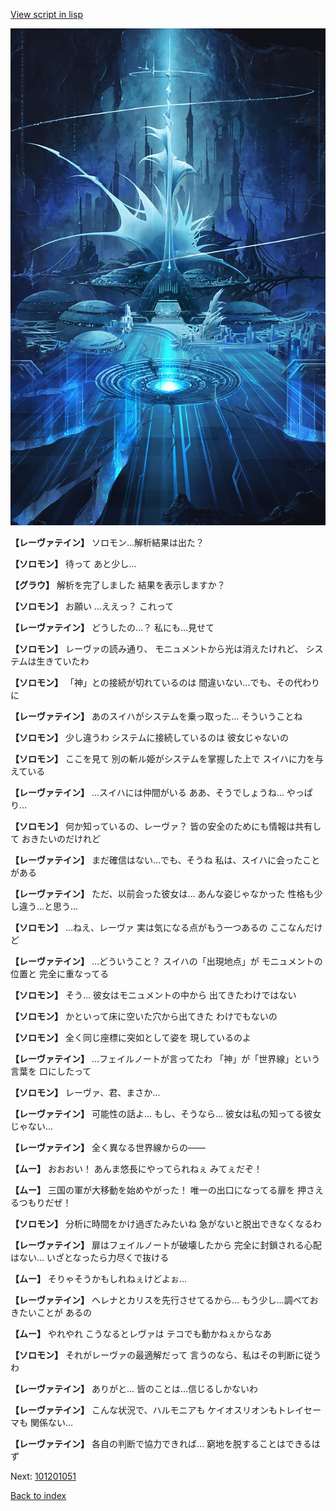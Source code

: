 [View script in lisp](../scripts/101201040.txt)

![profound_nolight.png](../images/backgrounds/profound_nolight.png)

**【レーヴァテイン】**
ソロモン…解析結果は出た？

**【ソロモン】**
待って
あと少し…

**【グラウ】**
解析を完了しました
結果を表示しますか？

**【ソロモン】**
お願い
…ええっ？
これって

**【レーヴァテイン】**
どうしたの…？
私にも…見せて

**【ソロモン】**
レーヴァの読み通り、
モニュメントから光は消えたけれど、
システムは生きていたわ

**【ソロモン】**
「神」との接続が切れているのは
間違いない…でも、その代わりに

**【レーヴァテイン】**
あのスイハがシステムを乗っ取った…
そういうことね

**【ソロモン】**
少し違うわ
システムに接続しているのは
彼女じゃないの

**【ソロモン】**
ここを見て
別の斬ル姫がシステムを掌握した上で
スイハに力を与えている

**【レーヴァテイン】**
…スイハには仲間がいる
ああ、そうでしょうね…
やっぱり…

**【ソロモン】**
何か知っているの、レーヴァ？
皆の安全のためにも情報は共有して
おきたいのだけれど

**【レーヴァテイン】**
まだ確信はない…でも、そうね
私は、スイハに会ったことがある

**【レーヴァテイン】**
ただ、以前会った彼女は…
あんな姿じゃなかった
性格も少し違う…と思う…

**【ソロモン】**
…ねえ、レーヴァ
実は気になる点がもう一つあるの
ここなんだけど

**【レーヴァテイン】**
…どういうこと？
スイハの「出現地点」が
モニュメントの位置と
完全に重なってる

**【ソロモン】**
そう…
彼女はモニュメントの中から
出てきたわけではない

**【ソロモン】**
かといって床に空いた穴から出てきた
わけでもないの

**【ソロモン】**
全く同じ座標に突如として姿を
現しているのよ

**【レーヴァテイン】**
…フェイルノートが言ってたわ
「神」が「世界線」という言葉を
口にしたって

**【ソロモン】**
レーヴァ、君、まさか…

**【レーヴァテイン】**
可能性の話よ…
もし、そうなら…
彼女は私の知ってる彼女じゃない…

**【レーヴァテイン】**
全く異なる世界線からの――

**【ムー】**
おおおい！
あんま悠長にやってられねぇ
みてぇだぞ！

**【ムー】**
三国の軍が大移動を始めやがった！
唯一の出口になってる扉を
押さえるつもりだぜ！

**【ソロモン】**
分析に時間をかけ過ぎたみたいね
急がないと脱出できなくなるわ

**【レーヴァテイン】**
扉はフェイルノートが破壊したから
完全に封鎖される心配はない…
いざとなったら力尽くで抜ける

**【ムー】**
そりゃそうかもしれねぇけどよぉ…

**【レーヴァテイン】**
ヘレナとカリスを先行させてるから…
もう少し…調べておきたいことが
あるの

**【ムー】**
やれやれ
こうなるとレヴァは
テコでも動かねぇからなあ

**【ソロモン】**
それがレーヴァの最適解だって
言うのなら、私はその判断に従うわ

**【レーヴァテイン】**
ありがと…
皆のことは…信じるしかないわ

**【レーヴァテイン】**
こんな状況で、ハルモニアも
ケイオスリオンもトレイセーマも
関係ない…

**【レーヴァテイン】**
各自の判断で協力できれば…
窮地を脱することはできるはず

Next: [101201051](101201051.md)

[Back to index](index.md)
